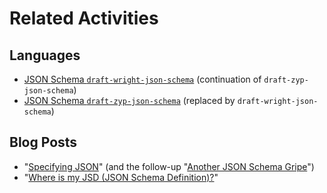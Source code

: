 # Related Activities

## Languages

* [JSON Schema `draft-wright-json-schema`](https://tools.ietf.org/html/draft-wright-json-schema) (continuation of `draft-zyp-json-schema`)
* [JSON Schema `draft-zyp-json-schema`](https://tools.ietf.org/html/draft-zyp-json-schema) (replaced by `draft-wright-json-schema`)

## Blog Posts

* "[Specifying JSON](http://www.tbray.org/ongoing/When/201x/2016/04/30/JSON-Schema-funnies)" (and the follow-up "[Another JSON Schema Gripe](http://www.tbray.org/ongoing/When/201x/2016/05/22/Json-Schema-Gripe)")
* "[Where is my JSD (JSON Schema Definition)?](https://www.linkedin.com/pulse/where-my-jsd-json-schema-definition-amol-waghmare)"
